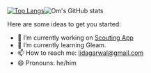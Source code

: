 [![Top Langs](https://github-readme-stats.vercel.app/api/top-langs/?username=omagarwal25&theme=radical&layout=compact&hide=java&langs_count=10)](https://github.com/anuraghazra/github-readme-stats)![Om's GitHub stats](https://github-readme-stats.vercel.app/api?username=omagarwal25&show_icons=true&theme=radical)

Here are some ideas to get you started:

- 🔭 I’m currently working on [Scouting App](https://github.com/omagarwal25/scouting-app)
- 🌱 I’m currently learning Gleam.
- 📫 How to reach me: lidagarwal@gmail.com
- 😄 Pronouns: he/him

